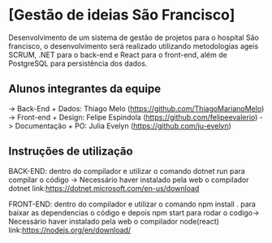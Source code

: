 # [Gestão de ideias São Francisco]

Desenvolvimento de um sistema de gestão de projetos para o hospital São francisco, o desenvolvimento será realizado utilizando metodologias ageis SCRUM, .NET para o back-end e React para o front-end, além de PostgreSQL para persistência dos dados.

## Alunos integrantes da equipe

-> Back-End + Dados: Thiago Melo (https://github.com/ThiagoMarianoMelo)
-> Front-end + Design: Felipe Espindola (https://github.com/felipeevalerio)
-> Documentação + PO: Julia Evelyn (https://github.com/ju-evelyn)

## Instruções de utilização

BACK-END: dentro do compilador e utilizar o comando dotnet run para compilar o código -> Necessário haver instalado pela web o compilador dotnet link:https://dotnet.microsoft.com/en-us/download

FRONT-END: dentro do compilador e utilizar o comando npm install . para baixar as dependencias o código e depois npm start para rodar o codigo-> Necessário haver instalado pela web o compilador node(react) link:https://nodejs.org/en/download/
